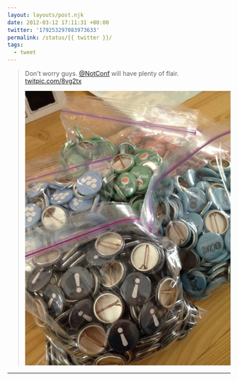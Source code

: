 ```yaml
---
layout: layouts/post.njk
date: 2012-03-12 17:11:31 +00:00
twitter: '179253297083973633'
permalink: /status/{{ twitter }}/
tags: 
  - tweet
---
```


> Don't worry guys. [@NotConf](https://twitter.com/NotConf) will have plenty of flair. [twitpic.com/8vg2tx](http://twitpic.com/8vg2tx)
> 
> ![ziploc bags full of 1" buttons](/img/536547669.jpg)

---
